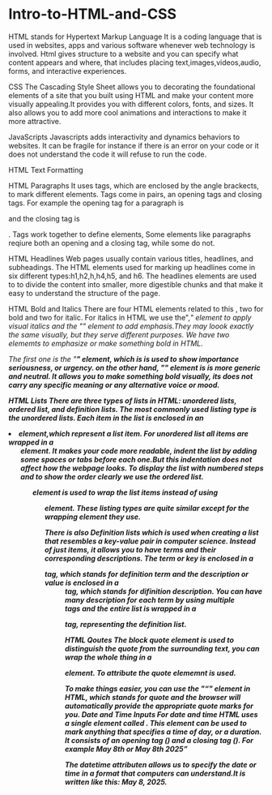 # Intro-to-HTML-and-CSS

HTML stands for Hypertext Markup Language 
It is a coding language that is used in websites, apps and various software whenever web technology is involved. Html gives structure to a website and you can specify what content appears and where, that includes placing text,images,videos,audio, forms, and interactive experiences.

CSS
The Cascading Style Sheet allows you to decorating the foundational elements of a site that you built using HTML and make your content more visually appealing.It provides you with different colors, fonts, and sizes. It also allows you to add more cool animations and interactions to make it more attractive.

JavaScripts
Javascripts adds interactivity and dynamics behaviors to websites. It can be fragile for instance if there is an error on your code or it does not understand the code it will refuse to run the code.

HTML Text Formatting

HTML Paragraphs
It uses tags, which are enclosed by the angle brackects, to mark different elements. Tags come in pairs, an opening tags and closing tags. For example the opening tag for a paragraph is <p> and the closing tag is </p>.
Tags work together to define elements, Some elements like paragraphs reqiure both an opening and a closing tag, while some do not.

HTML Headlines
Web pages usually contain various titles, headlines, and subheadings. The HTML elements used for marking up headlines come in six different types:h1,h2,h,h4,h5, and h6.
The headlines elements are used to to divide the content into smaller, more digestible chunks and that make it easy to understand the structure of the page.

HTML Bold and Italics
There are four HTML elements related to this , two for bold and two for italic.
For italics in HTML we use the",<i>" element to apply visual italics and the "<em>" element to add emphasis.They may loook exactly the same visually, but they serve different purposes.
We have two elememts to emphasize or make something bold in HTML.

The first one is the "<strong>" element, which is is used to show importance seriousness, or urgency.
on the other hand, "<b>" element is is more generic and neutral.
It allows you to make something bold visually, its does not carry any specific meaning or any alternative voice or mood.

HTML Lists
There are three types of lists in HTML: unordered lists, ordered list, and definition lists.
The most commonly used listing type is the unordered lists.
Each item in the list is enclosed in an <li> element,which represent a list item.
For unordered list all items are wrapped in a <ul> element.
It makes  your code more readable, indent the list by adding some spaces or tabs before each one.But this indentation does not affect how the webpage looks.
To display the list with numbered steps and to show the order clearly we use the ordered list.<ol> element is used to wrap the list items instead of using <ul> element.
These listing types are quite similar except for the wrapping element they use.

There is also  Definition lists which is used when creating a list that resembles a key-value pair in computer science. Instead of just items, it allows you to have terms and their corresponding descriptions.
The term or key is enclosed in a <dt> tag, which stands for definition term and the description or value is enclosed in a <dd> tag, which stands for difinition description.
You can have many description for each term by using multiple <dd> tags and the entire list is wrapped in a <dl> tag, representing the definition list.

HTML Qoutes
The block quote element is used to distinguish the quote from the surrounding text, you can wrap the whole thing in a <blockquote></blockquote> element. To attribute the quote <cite> elememnt is used.

To make things easier, you can use the "<q>" element in HTML, which stands for quote and the browser will automatically provide the appropriate quote marks for you.
Date  and Time Inputs
For date and time HTML uses a single element called <time>. This element can be used to mark anything that specifies a time of day, or a duration.
It consists of an opening tag (<time>) and a closing tag (</time>).
For example <time>May 8th</time> or <time>May 8th 2025</time>

The datetime attributen allows us to specify the date or time in a format that computers can understand.It is written like this: <time datetime="2025-05-08">May 8, 2025</time>.
 
